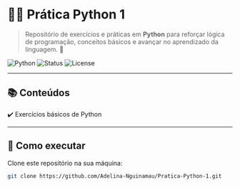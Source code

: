 # 🐍✨ Prática Python 1

> Repositório de exercícios e práticas em **Python** para reforçar lógica de programação, conceitos básicos e avançar no aprendizado da linguagem. 🚀  

![Python](https://img.shields.io/badge/Python-3.x-blue?logo=python)
![Status](https://img.shields.io/badge/Status-Em%20Desenvolvimento-yellow)
![License](https://img.shields.io/badge/License-MIT-green)

---

## 📚 Conteúdos
✔️ Exercícios básicos de Python  

---

## 🚀 Como executar
Clone este repositório na sua máquina:

```bash
git clone https://github.com/Adelina-Nguinamau/Pratica-Python-1.git


